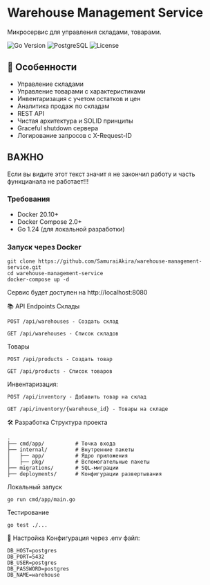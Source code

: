 # Warehouse Management Service

Микросервис для управления складами, товарами.

![Go Version](https://img.shields.io/badge/Go-1.24+-blue)
![PostgreSQL](https://img.shields.io/badge/PostgreSQL-16+-blue)
![License](https://img.shields.io/badge/License-MIT-green)

## 📌 Особенности

- Управление складами 
- Управление товарами с характеристиками
- Инвентаризация с учетом остатков и цен
- Аналитика продаж по складам
- REST API
- Чистая архитектура и SOLID принципы
- Graceful shutdown сервера
- Логирование запросов с X-Request-ID

## ВАЖНО

Если вы видите этот текст значит я не закончил работу и часть функцианала не работает!!!

### Требования
- Docker 20.10+
- Docker Compose 2.0+
- Go 1.24 (для локальной разработки)

### Запуск через Docker
```
git clone https://github.com/SamuraiAkira/warehouse-management-service.git
cd warehouse-management-service
docker-compose up -d
```
Сервис будет доступен на http://localhost:8080

📚 API Endpoints
Склады
```
POST /api/warehouses - Создать склад
```
```
GET /api/warehouses - Список складов
```
Товары
```
POST /api/products - Создать товар
```
```
GET /api/products - Список товаров
```
Инвентаризация:
```
POST /api/inventory - Добавить товар на склад
```
```
GET /api/inventory/{warehouse_id} - Товары на складе
```

🛠 Разработка
Структура проекта
```
.
├── cmd/app/          # Точка входа
├── internal/         # Внутренние пакеты
│   ├── app/          # Ядро приложения
│   ├── pkg/          # Вспомогательные пакеты
├── migrations/       # SQL-миграции
├── deployments/      # Конфигурации развертывания
```
Локальный запуск
```
go run cmd/app/main.go
```
Тестирование
```
go test ./...
```
🔧 Настройка
Конфигурация через .env файл:
```
DB_HOST=postgres
DB_PORT=5432
DB_USER=postgres
DB_PASSWORD=postgres
DB_NAME=warehouse
```
